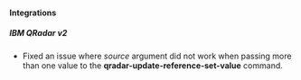 
#### Integrations
##### IBM QRadar v2
- Fixed an issue where *source* argument did not work when passing more than one value to the **qradar-update-reference-set-value** command.
